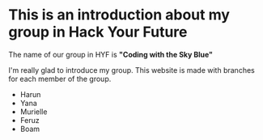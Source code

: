 # This is an introduction about my group in Hack Your Future

The name of our group in HYF is **"Coding with the Sky Blue"**

I'm really glad to introduce my group. This website is made with branches for each member of the group.

- Harun
- Yana
- Murielle
- Feruz
- Boam

